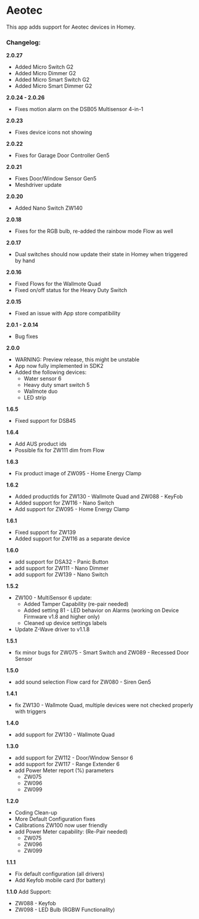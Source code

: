 # Aeotec

This app adds support for Aeotec devices in Homey.

### Changelog:
**2.0.27**
* Added Micro Switch G2
* Added Micro Dimmer G2
* Added Micro Smart Switch G2
* Added Micro Smart Dimmer G2

**2.0.24 - 2.0.26**
* Fixes motion alarm on the DSB05 Multisensor 4-in-1

**2.0.23**
* Fixes device icons not showing

**2.0.22**
* Fixes for Garage Door Controller Gen5

**2.0.21**
* Fixes Door/Window Sensor Gen5
* Meshdriver update

**2.0.20**
* Added Nano Switch ZW140

**2.0.18**
* Fixes for the RGB bulb, re-added the rainbow mode Flow as well

**2.0.17**
* Dual switches should now update their state in Homey when triggered by hand

**2.0.16**
* Fixed Flows for the Wallmote Quad
* Fixed on/off status for the Heavy Duty Switch

**2.0.15**
* Fixed an issue with App store compatibility

**2.0.1 - 2.0.14**
* Bug fixes

**2.0.0**
* WARNING: Preview release, this might be unstable
* App now fully implemented in SDK2
* Added the following devices:
  - Water sensor 6
  - Heavy duty smart switch 5
  - Wallmote duo
  - LED strip

**1.6.5**
* Fixed support for DSB45

**1.6.4**
* Add AUS product ids
* Possible fix for ZW111 dim from Flow

**1.6.3**
* Fix product image of ZW095 - Home Energy Clamp

**1.6.2**
* Added productIds for ZW130 - Wallmote Quad and ZW088 - KeyFob
* Added support for ZW116 - Nano Switch
* Add support for ZW095 - Home Energy Clamp

**1.6.1**
* Fixed support for ZW139
* Added support for ZW116 as a separate device

**1.6.0**
* add support for DSA32 - Panic Button
* add support for ZW111 - Nano Dimmer
* add support for ZW139 - Nano Switch

**1.5.2**
* ZW100 - MultiSensor 6 update:
  - Added Tamper Capability (re-pair needed)
  - Added setting 81 - LED behavior on Alarms (working on Device Firmware v1.8 and higher only)
  - Cleaned up device settings labels
* Update Z-Wave driver to v1.1.8

**1.5.1**
* fix minor bugs for ZW075 - Smart Switch and ZW089 - Recessed Door Sensor

**1.5.0**
* add sound selection Flow card for ZW080 - Siren Gen5

**1.4.1**
* fix ZW130 - Wallmote Quad, multiple devices were not checked properly with triggers

**1.4.0**
* add support for ZW130 - Wallmote Quad

**1.3.0**
* add support for ZW112 - Door/Window Sensor 6
* add support for ZW117 - Range Extender 6
* add Power Meter report (%) parameters
  - ZW075
  - ZW096
  - ZW099

**1.2.0**
* Coding Clean-up
* More Default Configuration fixes
* Calibrations ZW100 now user friendly
* add Power Meter capability: (Re-Pair needed)
  - ZW075
  - ZW096
  - ZW099

**1.1.1**
* Fix default configuration (all drivers)
* Add Keyfob mobile card (for battery)

**1.1.0**
Add Support:
* ZW088 - Keyfob
* ZW098 - LED Bulb (RGBW Functionality)

